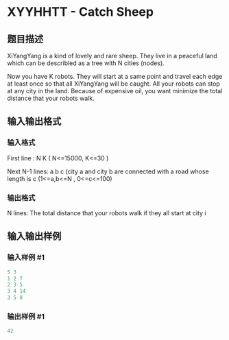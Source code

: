 # XYYHHTT - Catch Sheep

## 题目描述

 XiYangYang is a kind of lovely and rare sheep. They live in a peaceful land which can be describled as a tree with N cities (nodes).

Now you have K robots. They will start at a same point and travel each edge at least once so that all XiYangYang will be caught. All your robots can stop at any city in the land. Because of expensive oil, you want minimize the total distance that your robots walk.

## 输入输出格式

### 输入格式

 First line : N K ( N<=15000, K<=30 )

Next N-1 lines: a b c (city a and city b are connected with a road whose length is c (1<=a,b<=N , 0<=c<=100)

### 输出格式

 N lines: The total distance that your robots walk if they all start at city i

## 输入输出样例

### 输入样例 #1

```cpp
5 3
1 2 7
2 3 5
3 4 14
3 5 8
```


### 输出样例 #1

```cpp
42
```


